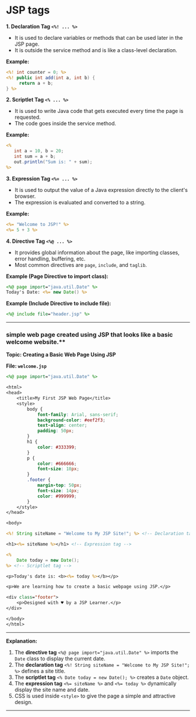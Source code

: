 # **JSP tags** 

**1. Declaration Tag `<%! ... %>`**

- It is used to declare variables or methods that can be used later in the JSP page.
- It is outside the service method and is like a class-level declaration.

**Example:**

```jsp
<%! int counter = 0; %>
<%! public int add(int a, int b) {
     return a + b;
} %>
```

**2. Scriptlet Tag `<% ... %>`**

- It is used to write Java code that gets executed every time the page is requested.
- The code goes inside the service method.

**Example:**

```jsp
<%
   int a = 10, b = 20;
   int sum = a + b;
   out.println("Sum is: " + sum);
%>
```

**3. Expression Tag `<%= ... %>`**

- It is used to output the value of a Java expression directly to the client's browser.
- The expression is evaluated and converted to a string.

**Example:**

```jsp
<%= "Welcome to JSP!" %>
<%= 5 + 3 %>
```

**4. Directive Tag `<%@ ... %>`**

- It provides global information about the page, like importing classes, error handling, buffering, etc.
- Most common directives are `page`, `include`, and `taglib`.

**Example (Page Directive to import class):**

```jsp
<%@ page import="java.util.Date" %>
Today's Date: <%= new Date() %>
```

**Example (Include Directive to include file):**

```jsp
<%@ include file="header.jsp" %>
```
---

 ### **simple web page created using JSP** that looks like a basic welcome website.**


**Topic: Creating a Basic Web Page Using JSP**

**File: `welcome.jsp`**

```jsp
<%@ page import="java.util.Date" %> 

<html>
<head>
    <title>My First JSP Web Page</title>
    <style>
        body {
            font-family: Arial, sans-serif;
            background-color: #eef2f3;
            text-align: center;
            padding: 50px;
        }
        h1 {
            color: #333399;
        }
        p {
            color: #666666;
            font-size: 18px;
        }
        .footer {
            margin-top: 50px;
            font-size: 14px;
            color: #999999;
        }
    </style>
</head>

<body>

<%! String siteName = "Welcome to My JSP Site!"; %> <!-- Declaration tag -->

<h1><%= siteName %></h1> <!-- Expression tag -->

<%
    Date today = new Date();
%> <!-- Scriptlet tag -->

<p>Today's date is: <b><%= today %></b></p>

<p>We are learning how to create a basic webpage using JSP.</p>

<div class="footer">
    <p>Designed with ♥ by a JSP Learner.</p>
</div>

</body>
</html>
```

---

**Explanation:**

1. The **directive tag** `<%@ page import="java.util.Date" %>` imports the `Date` class to display the current date.
2. The **declaration tag** `<%! String siteName = "Welcome to My JSP Site!"; %>` defines a site title.
3. The **scriptlet tag** `<% Date today = new Date(); %>` creates a `Date` object.
4. The **expression tag** `<%= siteName %>` and `<%= today %>` dynamically display the site name and date.
5. CSS is used inside `<style>` to give the page a simple and attractive design.

---

